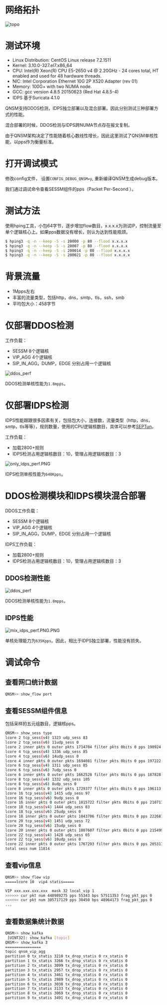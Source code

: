 # 网络拓扑
![topo](../resources/pic/topo.jpg)

# 测试环境
- Linux Distribution: CentOS Linux release 7.2.1511
- Kernel: 3.10.0-327.el7.x86_64
- CPU: Intel(R) Xeon(R) CPU E5-2650 v4 @ 2.20GHz - 24 cores total, HT enabled and used for 48 hardware threads.
- NIC: Intel Corporation Ethernet 10G 2P X520 Adapter (rev 01)
- Memory: 100G+ with two NUMA node.
- GCC: gcc version 4.8.5 20150623 (Red Hat 4.8.5-4)
- IDPS 基于Suricata 4.1.0

QNSM支持DDOS检测，IDPS独立部署以及混合部署。因此分别测试三种部署方式的性能。

混合部署的时候，DDOS检测与IDPS跨NUMA节点存在报文复制。

由于QNSM架构决定了性能随着核心数线性增长，因此这里测试了QNSM单核性能，以pps作为衡量标准。

# 打开调试模式
修改config文件， 设置`CONFIG_DEBUG_QNSM=y`, 重新编译QNSM生成debug版本。

我们通过调试命令查看SESSM组件的pps（Packet Per-Second ）。

# 测试方法
使用hping工具，小包64字节，逐步增加flow数目，x.x.x.x为测试IP，控制流量至单个逻辑核心上。如果pps数据没有增长，则认为达到性能瓶颈。

```bash
$ hping3 -q -n --keep -S -s 20000 -p 80 --flood x.x.x.x
$ hping3 -q -n --keep -S -s 20007 -p 80 --flood x.x.x.x
$ hping3 -q -n --keep -S -s 200014 -p 80 --flood x.x.x.x
$ hping3 -q -n --keep -S -s 200021 -p 80 --flood x.x.x.x
```

# 背景流量

* 1Mpps左右
* 丰富的流量类型，包括http，dns，smtp，tls，ssh，smb
* 平均包大小：458字节

# 仅部署DDOS检测

工作负载：
* SESSM 8个逻辑核
* VIP_AGG 4个逻辑核
* SIP_IN_AGG，DUMP，EDGE 分别占用一个逻辑核

![ddos_perf](../resources/pic/ddos_perf.PNG)

DDOS检测单核性能为`1.8mpps`。

# 仅部署IDPS检测

IDPS性能跟跟很多因素有关，包括包大小，连接数，流量类型（http，dns，smtp，tls等等），规则数量，使用的CPU逻辑核数目，具体可以参考[SEPTun](https://github.com/pevma/SEPTun)。

工作负载：
* 加载2800+规则
* IDPS检测占用逻辑核数目：10，管理占用逻辑核数目：3

![only_idps_perf.PNG](./resources/pic/only_idps_perf.PNG)

IDPS检测单核性能为`640Kpps`。

# DDOS检测模块和IDPS模块混合部署

DDOS工作负载：
* SESSM 8个逻辑核
* VIP_AGG 4个逻辑核
* SIP_IN_AGG，DUMP，EDGE 分别占用一个逻辑核

IDPS工作负载：
* 加载2800+规则
* IDPS检测占用逻辑核数目：10，管理占用逻辑核数目：3

## DDOS检测性能

![ddos_perf](../resources/pic/mix_ddos_perf.PNG)

DDOS检测单核性能为`1.8mpps`。

## IDPS性能

![mix_idps_perf.PNG.PNG](../resources/pic/mix_idps_perf.PNG)

单核处理能力为`635Kpps`。因此，相比于IDPS独立部署，性能没有损失。

# 调试命令
## 查看网口统计数据
```bash
QNSM>> show_flow port
```

## 查看SESSM组件信息
包括采样的五元组数目，逻辑核pps。
```bash
QNSM>> show_sess type 
lcore 2 tcp_sess(v4) 1323 udp_sess 83
lcore 2 tcp_sess(v6) 11udp_sess 0
lcore 2 inner pkts 0 outer pkts 1714704 filter pkts 0bits 0 pps 190924 bps 0
lcore 4 tcp_sess(v4) 1336 udp_sess 85
lcore 4 tcp_sess(v6) 14udp_sess 0
lcore 4 inner pkts 0 outer pkts 1694081 filter pkts 0bits 0 pps 197222 bps 0
lcore 6 tcp_sess(v4) 1311 udp_sess 85
lcore 6 tcp_sess(v6) 7udp_sess 0
lcore 6 inner pkts 0 outer pkts 1662528 filter pkts 0bits 0 pps 187828 bps 0
lcore 8 tcp_sess(v4) 1332 udp_sess 105
lcore 8 tcp_sess(v6) 8udp_sess 0
lcore 8 inner pkts 0 outer pkts 1729377 filter pkts 0bits 0 pps 196113 bps 0
lcore 16 tcp_sess(v4) 1415 udp_sess 97
lcore 16 tcp_sess(v6) 9udp_sess 0
lcore 16 inner pkts 0 outer pkts 1815722 filter pkts 0bits 0 pps 210717 bps 0
lcore 18 tcp_sess(v4) 1444 udp_sess 83
lcore 18 tcp_sess(v6) 25udp_sess 0
lcore 18 inner pkts 0 outer pkts 1843706 filter pkts 0bits 0 pps 222687 bps 0
lcore 20 tcp_sess(v4) 1451 udp_sess 72
lcore 20 tcp_sess(v6) 15udp_sess 0
lcore 20 inner pkts 0 outer pkts 1807607 filter pkts 0bits 0 pps 215499 bps 0
lcore 22 tcp_sess(v4) 1428 udp_sess 65
lcore 22 tcp_sess(v6) 10udp_sess 0
lcore 22 inner pkts 0 outer pkts 1767293 filter pkts 0bits 0 pps 205317 bps 0
total sess num 11814
```

## 查看vip信息
```bash
QNSM>> show_flow vip 
=====lcore 10  vip4 statis=====

VIP xxx.xxx.xxx.xxx  mask 32 local_vip 1
>>>>>> cur pkt num 440989275 pps 55343 bps 57511353 frag_pkt_pps 0
<<<<<< cur pkt num 305717129 pps 38450 bps 48964173 frag_pkt_pps 0
...
```

## 查看数据集统计数据
```bash
QNSM>> show_kafka 
 [UINT32]: show_kafka [topic]
QNSM>> show_kafka 3
================
topic qnsm_vip_agg
partition 0 tx_statis 3210 tx_drop_statis 0 rx_statis 0
partition 1 tx_statis 3266 tx_drop_statis 0 rx_statis 0
partition 2 tx_statis 3099 tx_drop_statis 0 rx_statis 0
partition 3 tx_statis 2957 tx_drop_statis 0 rx_statis 0
partition 4 tx_statis 3461 tx_drop_statis 0 rx_statis 0
partition 5 tx_statis 2989 tx_drop_statis 0 rx_statis 0
partition 6 tx_statis 3038 tx_drop_statis 0 rx_statis 0
partition 7 tx_statis 3133 tx_drop_statis 0 rx_statis 0
partition 8 tx_statis 3069 tx_drop_statis 0 rx_statis 0
partition 9 tx_statis 3491 tx_drop_statis 0 rx_statis 0
```

